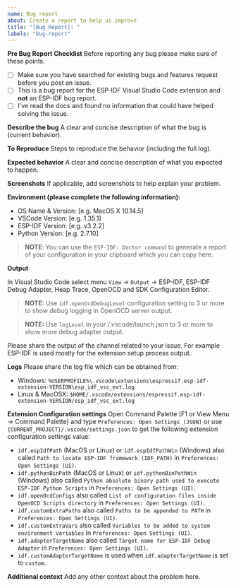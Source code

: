 ```yaml
---
name: Bug report
about: Create a report to help us improve
title: "[Bug Report]: "
labels: "bug-report"
---
```


**Pre Bug Report Checklist**
Before reporting any bug please make sure of these points.

- [ ] Make sure you have searched for existing bugs and features request before you post an issue.
- [ ] This is a bug report for the ESP-IDF Visual Studio Code extension and **not** an ESP-IDF bug report.
- [ ] I've read the docs and found no information that could have helped solving the issue.

**Describe the bug**
A clear and concise description of what the bug is (current behavior).

**To Reproduce**
Steps to reproduce the behavior (including the full log).

**Expected behavior**
A clear and concise description of what you expected to happen.

**Screenshots**
If applicable, add screenshots to help explain your problem.

**Environment (please complete the following information):**

- OS Name & Version: [e.g. MacOS X 10.14.5]
- VSCode Version: [e.g. 1.35.1]
- ESP-IDF Version: [e.g. v3.2.2]
- Python Version: [e.g. 2.7.10]

> **NOTE**: You can use the `ESP-IDF: Doctor command` to generate a report of your configuration in your clipboard which you can copy here.

**Output**

In Visual Studio Code select menu `View` -> `Output` -> ESP-IDF, ESP-IDF Debug Adapter, Heap Trace, OpenOCD and SDK Configuration Editor.

> **NOTE:** Use `idf.openOcdDebugLevel` configuration setting to 3 or more to show debug logging in OpenOCD server output.

> **NOTE:** Use `logLevel` in your <project-directory>/.vscode/launch.json to 3 or more to show more debug adapter output.

Please share the output of the channel related to your issue. For example ESP-IDF is used mostly for the extension setup process output.

**Logs**
Please share the log file which can be obtained from:

- Windows: `%USERPROFILE%\.vscode\extensions\espressif.esp-idf-extension-VERSION\esp_idf_vsc_ext.log`
- Linux & MacOSX: `$HOME/.vscode/extensions/espressif.esp-idf-extension-VERSION/esp_idf_vsc_ext.log`

**Extension Configuration settings**
Open Command Palette (F1 or View Menu -> Command Palette) and type `Preferences: Open Settings (JSON)` or use `{CURRENT_PROJECT}/.vscode/settings.json` to get the following extension configuration settings value:

- `idf.espIdfPath` (MacOS or Linux) or `idf.espIdfPathWin` (Windows) also called `Path to locate ESP-IDF framework (IDF_PATH)` in `Preferences: Open Settings (UI)`.
- `idf.pythonBinPath` (MacOS or Linux) or `idf.pythonBinPathWin` (Windows) also called `Python absolute binary path used to execute ESP-IDF Python Scripts` in `Preferences: Open Settings (UI)`.
- `idf.openOcdConfigs` also called `List of configuration files inside OpenOCD Scripts directory` in `Preferences: Open Settings (UI)`.
- `idf.customExtraPaths` also called `Paths to be appended to PATH` in `Preferences: Open Settings (UI)`.
- `idf.customExtraVars` also called `Variables to be added to system environment variables` in `Preferences: Open Settings (UI)`.
- `idf.adapterTargetName` also called `Target name for ESP-IDF Debug Adapter` in `Preferences: Open Settings (UI)`.
- `idf.customAdapterTargetName` is used when `idf.adapterTargetName` is set to `custom`.

**Additional context**
Add any other context about the problem here.

